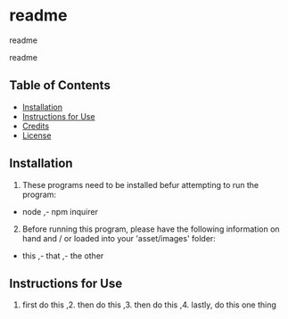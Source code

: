 # readme

readme
    
readme

## Table of Contents
* [Installation](#installation)
* [Instructions for Use](#instructions-for-use)
* [Credits](#credits)
* [License](#license)
    
## Installation
1. These programs need to be installed befur attempting to run the program:
- node
,- npm inquirer

2. Before running this program, please have the following information on hand and / or loaded into your 'asset/images' folder:
- this
,- that
,- the other


## Instructions for Use
1. first do this
,2. then do this
,3. then do this
,4. lastly, do this one thing
